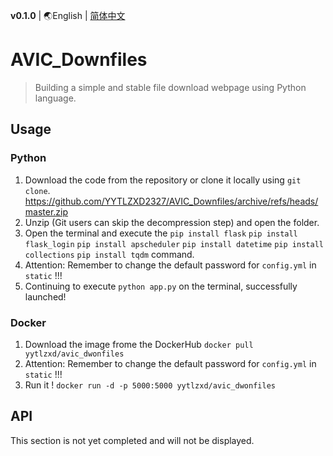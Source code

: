 **v0.1.0** | 🌏English | [简体中文](https://github.com/YYTLZXD2327/AVIC_Downfiles/blob/master/README.zh-CN.md)
# AVIC_Downfiles
> Building a simple and stable file download webpage using Python language.

## Usage
### Python
1. Download the code from the repository or clone it locally using `git clone`.
https://github.com/YYTLZXD2327/AVIC_Downfiles/archive/refs/heads/master.zip
2. Unzip (Git users can skip the decompression step) and open the folder.
3. Open the terminal and execute the `pip install flask` `pip install flask_login` `pip install apscheduler` `pip install datetime` `pip install collections` `pip install tqdm` command.
4. Attention: Remember to change the default password for `config.yml` in `static` !!!
5. Continuing to execute `python app.py` on the terminal, successfully launched!
### Docker
1. Download the image frome the DockerHub `docker pull yytlzxd/avic_dwonfiles`
2. Attention: Remember to change the default password for `config.yml` in `static` !!!
3. Run it ! `docker run -d -p 5000:5000 yytlzxd/avic_dwonfiles`
## API
This section is not yet completed and will not be displayed.